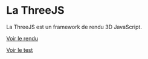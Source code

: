 # La ThreeJS

La ThreeJS est un framework de rendu 3D JavaScript.

[Voir le rendu](https://phildaiguille.github.io/Projet_ThreeJS/index.html)

[Voir le test](https://phildaiguille.github.io/Projet_ThreeJS/ThreeJS.html)
